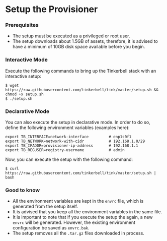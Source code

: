 # Setup the Provisioner

### Prerequisites
 - The setup must be executed as a privileged or root user. 
 - The setup downloads about 1.5GB of assets, therefore, it is advised to have a minimum of 10GB disk space available before you begin. 

### Interactive Mode
Execute the following commands to bring up the Tinkerbell stack with an interactive setup:
```shell
$ wget https://raw.githubusercontent.com/tinkerbell/tink/master/setup.sh && chmod +x setup.sh
$ ./setup.sh
```

### Declarative Mode
You can also execute the setup in declarative mode. In order to do so, define the following environment variables (examples here):
```shell
export TB_INTERFACE=network-interface         # enp1s0f1
export TB_NETWORK=network-with-cidr           # 192.168.1.0/29
export TB_IPADDR=provisioner-ip-address       # 192.168.1.1
export TB_REGUSER=registry-username           # admin
```

Now, you can execute the setup with the following command:
```shell
$ curl https://raw.githubusercontent.com/tinkerbell/tink/master/setup.sh | bash
```

### Good to know
 - All the environment variables are kept in the `envrc` file, which is generated from the setup itself.  
 - It is advised that you keep all the environment variables in the same file. 
 - It is important to note that if you execute the setup the again, a new `envrc` will be generated. However, the existing environment configuration be saved as `envrc.bak`.
 - The setup removes all the `.tar.gz` files downloaded in process.